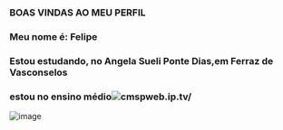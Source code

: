 ### BOAS VINDAS AO MEU PERFIL

### Meu nome é: Felipe

### Estou estudando, no Angela Sueli Ponte Dias,em Ferraz de Vasconselos
### estou no ensino médio![cmspweb.ip.tv/](link)


![image](https://github.com/user-attachments/assets/a93b8fe3-3fd3-4577-8245-97172dbd727e)
